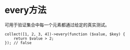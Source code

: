 # every方法

可用于验证集合中每一个元素都通过给定的真实测试。

```
collect([1, 2, 3, 4])->every(function ($value, $key) {
    return $value > 2;
}); // false
```
